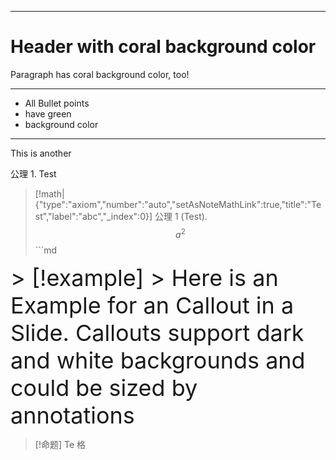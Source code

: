 
---
<!-- .slide: style="background-color: coral;" -->
 
# Header with coral background color
 
Paragraph has coral background color, too!
 
---
 
<!-- .slide: style="background-color: green;" -->
 
- All Bullet points
- have green
- background color

---
<!-- .slide: style="background-color: green;" -->

This is another 

公理 1. Test

> [!math|{"type":"axiom","number":"auto","setAsNoteMathLink":true,"title":"Test","label":"abc","_index":0}] 公理 1 (Test).
> $$a^2$$ ```md
<grid drag="100 100" drop="0 0" bg="white" pad="50px" style="font-size:36px">
> [!example]
> Here is an Example for an Callout in a Slide. Callouts support dark and white backgrounds and could be sized by annotations
</grid>





>[!命题]
>Te 格